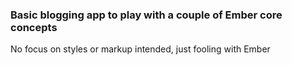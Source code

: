 ### Basic blogging app to play with a couple of Ember core concepts
No focus on styles or markup intended, just fooling with Ember

